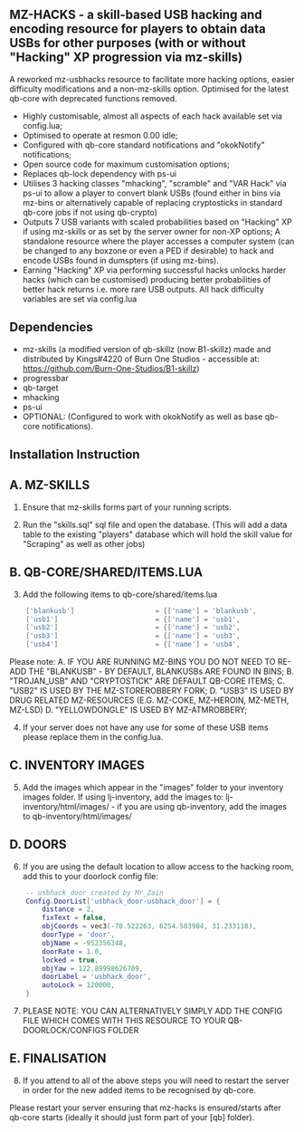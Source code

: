  ## MZ-HACKS - a skill-based USB hacking and encoding resource for players to obtain data USBs for other purposes (with or without "Hacking" XP progression via mz-skills)

A reworked mz-usbhacks resource to facilitate more hacking options, easier difficulty modifications and a non-mz-skills option. Optimised for the latest qb-core with deprecated functions removed. 

- Highly customisable, almost all aspects of each hack available set via config.lua;
- Optimised to operate at resmon 0.00 idle; 
- Configured with qb-core standard notifications and "okokNotify" notifications; 
- Open source code for maximum customisation options; 
- Replaces qb-lock dependency with ps-ui 
- Utilises 3 hacking classes "mhacking", "scramble" and "VAR Hack" via ps-ui to allow a player to convert blank USBs (found either in bins via mz-bins or alternatively capable of replacing cryptosticks in standard qb-core jobs if not using qb-crypto)
- Outputs 7 USB variants with scaled probabilities based on "Hacking" XP if using mz-skills or as set by the server owner for non-XP options; 
A standalone resource where the player accesses a computer system (can be changed to any boxzone or even a PED if desirable) to hack and encode USBs found in dumspters (if using mz-bins).
- Earning "Hacking" XP via performing successful hacks unlocks harder hacks (which can be customised) producing better probabilities of better hack returns i.e. more rare USB outputs. All hack difficulty variables are set via config.lua

## Dependencies
- mz-skills (a modified version of qb-skillz (now B1-skillz) made and distributed by Kings#4220 of Burn One Studios - accessible at: https://github.com/Burn-One-Studios/B1-skillz)
- progressbar
- qb-target
- mhacking
- ps-ui
- OPTIONAL: (Configured to work with okokNotify as well as base qb-core notifications).

## Installation Instruction

## A. MZ-SKILLS

1. Ensure that mz-skills forms part of your running scripts. 

2. Run the "skills.sql" sql file and open the database. (This will add a data table to the existing "players" database which will hold the skill value for "Scraping" as well as other jobs)

## B. QB-CORE/SHARED/ITEMS.LUA

3. Add the following items to qb-core/shared/items.lua 

```lua
	['blankusb'] 				 	= {['name'] = 'blankusb', 			  	  	['label'] = 'Blank USB', 				['weight'] = 100, 		['type'] = 'item', 		['image'] = 'blankusb.png', 			['unique'] = false, 	['useable'] = false, 	['shouldClose'] = true,	   ['combinable'] = nil,   ['description'] = 'Non-descript USB, wonder if there is anything on it?'},
	['usb1'] 				 	 	= {['name'] = 'usb1', 			  	  		['label'] = 'Blue USB', 				['weight'] = 100, 		['type'] = 'item', 		['image'] = 'usbblue.png', 				['unique'] = false, 	['useable'] = false, 	['shouldClose'] = true,	   ['combinable'] = nil,   ['description'] = 'The Blank USB has downloaded a particular encryption marking it blue.'},
	['usb2'] 				 	 	= {['name'] = 'usb2', 			  	  		['label'] = 'Red USB', 					['weight'] = 100, 		['type'] = 'item', 		['image'] = 'usbred.png', 				['unique'] = false, 	['useable'] = false, 	['shouldClose'] = true,	   ['combinable'] = nil,   ['description'] = 'The Blank USB has downloaded a particular encryption marking it red.'},
	['usb3'] 				 	 	= {['name'] = 'usb3', 			  	  		['label'] = 'Pink USB', 				['weight'] = 100, 		['type'] = 'item', 		['image'] = 'usbpink.png', 				['unique'] = false, 	['useable'] = false, 	['shouldClose'] = true,	   ['combinable'] = nil,   ['description'] = 'The Blank USB has downloaded a particular encryption marking it pink.'},
	['usb4'] 				 		= {['name'] = 'usb4', 			  	  		['label'] = 'Green USB', 				['weight'] = 100, 		['type'] = 'item', 		['image'] = 'usbgreen.png', 			['unique'] = false, 	['useable'] = false, 	['shouldClose'] = true,	   ['combinable'] = nil,   ['description'] = 'The Blank USB has downloaded a particular encryption marking it green.'},
```

Please note: 
A. IF YOU ARE RUNNING MZ-BINS YOU DO NOT NEED TO RE-ADD THE "BLANKUSB" - BY DEFAULT, BLANKUSBs ARE FOUND IN BINS; 
B. "TROJAN_USB" AND "CRYPTOSTICK" ARE DEFAULT QB-CORE ITEMS; 
C. "USB2" IS USED BY THE MZ-STOREROBBERY FORK;
D. "USB3" IS USED BY DRUG RELATED MZ-RESOURCES (E.G. MZ-COKE, MZ-HEROIN, MZ-METH, MZ-LSD)
D. "YELLOWDONGLE" IS USED BY MZ-ATMROBBERY; 

4. If your server does not have any use for some of these USB items please replace them in the config.lua. 

## C. INVENTORY IMAGES

5. Add the images which appear in the "images" folder to your inventory images folder. If using lj-inventory, add the images to: lj-inventory/html/images/ - if you are using qb-inventory, add the images to qb-inventory/html/images/

## D. DOORS

6. If you are using the default location to allow access to the hacking room, add this to your doorlock config file:

```lua 
    -- usbhack_door created by Mr_Zain
    Config.DoorList['usbhack_door-usbhack_door'] = {
        distance = 2,
        fixText = false,
        objCoords = vec3(-70.522263, 6254.583984, 31.233118),
        doorType = 'door',
        objName = -952356348,
        doorRate = 1.0,
        locked = true,
        objYaw = 122.89998626709,
        doorLabel = 'usbhack_door',
        autoLock = 120000,
    }
```

7. PLEASE NOTE: YOU CAN ALTERNATIVELY SIMPLY ADD THE CONFIG FILE WHICH COMES WITH THIS RESOURCE TO YOUR QB-DOORLOCK/CONFIGS FOLDER

## E. FINALISATION 

8. If you attend to all of the above steps you will need to restart the server in order for the new added items to be recognised by qb-core. 

Please restart your server ensuring that mz-hacks is ensured/starts after qb-core starts (ideally it should just form part of your [qb] folder).

